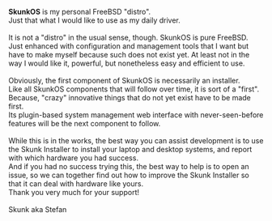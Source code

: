 <b>SkunkOS</b> is my personal FreeBSD "distro".<br>
Just that what I would like to use as my daily driver.<br>
<br>
It is not a "distro" in the usual sense, though. SkunkOS is pure FreeBSD.<br>
Just enhanced with configuration and management tools that I want but have to make myself because such does not exist yet. At least not in the way I would like it, powerful, but nonetheless easy and efficient to use.<br>
<br>
Obviously, the first component of SkunkOS is necessarily an installer.<br>
Like all SkunkOS components that will follow over time, it is sort of a "first".<br>
Because, "crazy" innovative things that do not yet exist have to be made first.<br>
Its plugin-based system management web interface with never-seen-before features will be the next component to follow.<br>
<br>
While this is in the works, the best way you can assist development is to use the Skunk Installer to install your laptop and desktop systems, and report with which hardware you had success.<br>
And if you had no success trying this, the best way to help is to open an issue, so we can together find out how to improve the Skunk Installer so that it can deal with hardware like yours.<br>
Thank you very much for your support!<br>
<br>
Skunk aka Stefan<br>
<!---
SkunkOS/SkunkOS is a ✨ special ✨ repository because its `README.md` (this file) appears on your GitHub profile.
You can click the Preview link to take a look at your changes.
--->

<!--
**SkunkOS/SkunkOS** is a ✨ _special_ ✨ repository because its `README.md` (this file) appears on your GitHub profile.

Here are some ideas to get you started:

- 🔭 I’m currently working on ...
- 🌱 I’m currently learning ...
- 👯 I’m looking to collaborate on ...
- 🤔 I’m looking for help with ...
- 💬 Ask me about ...
- 📫 How to reach me: ...
- 😄 Pronouns: ...
- ⚡ Fun fact: ...
-->
